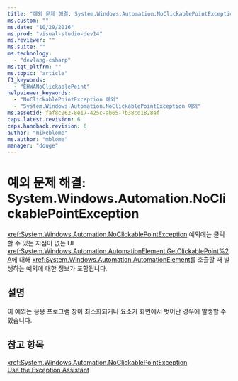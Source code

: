 ```yaml
---
title: "예외 문제 해결: System.Windows.Automation.NoClickablePointException | Microsoft Docs"
ms.custom: ""
ms.date: "10/29/2016"
ms.prod: "visual-studio-dev14"
ms.reviewer: ""
ms.suite: ""
ms.technology: 
  - "devlang-csharp"
ms.tgt_pltfrm: ""
ms.topic: "article"
f1_keywords: 
  - "EHWANoClickablePoint"
helpviewer_keywords: 
  - "NoClickablePointException 예외"
  - "System.Windows.Automation.NoClickablePointException 예외"
ms.assetid: faf8c262-8e17-425c-ab65-7b38cd1828af
caps.latest.revision: 6
caps.handback.revision: 6
author: "mikeblome"
ms.author: "mblome"
manager: "douge"
---
```

# 예외 문제 해결: System.Windows.Automation.NoClickablePointException
<xref:System.Windows.Automation.NoClickablePointException> 예외에는 클릭할 수 있는 지점이 없는 UI <xref:System.Windows.Automation.AutomationElement.GetClickablePoint%2A>에 대해 <xref:System.Windows.Automation.AutomationElement>를 호출할 때 발생하는 예외에 대한 정보가 포함됩니다.  
  
## 설명  
 이 예외는 응용 프로그램 창이 최소화되거나 요소가 화면에서 벗어난 경우에 발생할 수 있습니다.  
  
## 참고 항목  
 <xref:System.Windows.Automation.NoClickablePointException>   
 [Use the Exception Assistant](../Topic/How%20to:%20Use%20the%20Exception%20Assistant.md)